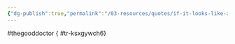 ```yaml
---
{"dg-publish":true,"permalink":"/03-resources/quotes/if-it-looks-like-a-horse-and-sounds-like-a-horse-it-s-probably-not-a-zebra/","noteIcon":"","created":"2024-12-22T19:09:31.481+01:00","updated":"2024-12-29T13:58:44.780+01:00"}
---
```


#thegooddoctor
{ #tr-ksxgywch6}
